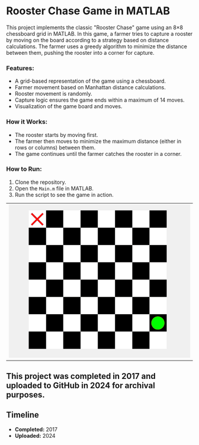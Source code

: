 # Rooster Chase Game in MATLAB

This project implements the classic "Rooster Chase" game using an 8×8 chessboard grid in MATLAB. In this game, a farmer tries to capture a rooster by moving on the board according to a strategy based on distance calculations. The farmer uses a greedy algorithm to minimize the distance between them, pushing the rooster into a corner for capture.

### Features:
- A grid-based representation of the game using a chessboard.
- Farmer movement based on Manhattan distance calculations.
- Rooster movement is randomly.
- Capture logic ensures the game ends within a maximum of 14 moves.
- Visualization of the game board and moves.

### How it Works:
- The rooster starts by moving first.
- The farmer then moves to minimize the maximum distance (either in rows or columns) between them.
- The game continues until the farmer catches the rooster in a corner.

### How to Run:
1. Clone the repository.
2. Open the `Main.m` file in MATLAB.
3. Run the script to see the game in action.

<table>
  <tr>
    <td><img src="RC.gif" alt="Animation 1" width="500"></td>
  </tr>
</table>

## This project was completed in 2017 and uploaded to GitHub in 2024 for archival purposes.

## Timeline
- **Completed:** 2017
- **Uploaded:** 2024

